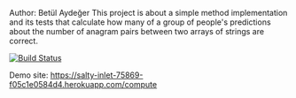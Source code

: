 Author: Betül Aydeğer
This project is about a simple method implementation and its tests that calculate how many of a group of people's predictions about the number of anagram pairs between two arrays of strings are correct.

[![Build Status](https://app.travis-ci.com/betulaydeger/myDemoApp.svg?token=oMFRD2paPAaabYfsG3xN&branch=master)](https://app.travis-ci.com/betulaydeger/myDemoApp)


Demo site: https://salty-inlet-75869-f05c1e0584d4.herokuapp.com/compute